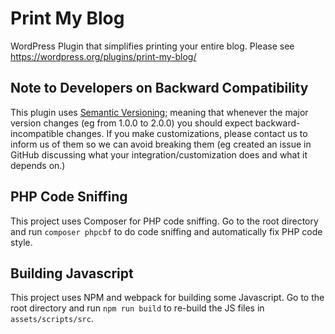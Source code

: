 # Print My Blog
WordPress Plugin that simplifies printing your entire blog. Please see https://wordpress.org/plugins/print-my-blog/

## Note to Developers on Backward Compatibility

This plugin uses [Semantic Versioning](https://semver.org/); meaning that whenever the major version changes (eg from 1.0.0 to 2.0.0) you should expect backward-incompatible changes.
If you make customizations, please contact us to inform us of them so we can avoid breaking them (eg 
created an issue in GitHub discussing what your integration/customization does and what it depends on.)

## PHP Code Sniffing
This project uses Composer for PHP code sniffing. Go to the root directory and run `composer phpcbf` to do code sniffing and automatically fix PHP code style.

## Building Javascript
This project uses NPM and webpack for building some Javascript. Go to the root directory and run `npm run build` to re-build the JS files in `assets/scripts/src`.